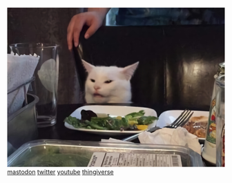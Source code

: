 ![cat](https://github.com/wb1016/wb1016/raw/main/cat-on-table.jpg)\
[mastodon](https://qdon.space/@blue_on)
[twitter](https://twitter.com/Blue_ON__)
[youtube](https://youtube.com/channel/UCaM3sp9aWuGoUAk2tVcBKZg)
[thingiverse](https://www.thingiverse.com/blue_on/designs)
